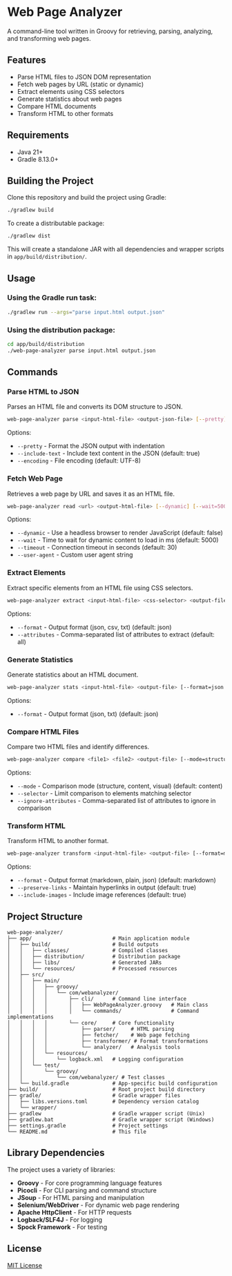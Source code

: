 # Web Page Analyzer

A command-line tool written in Groovy for retrieving, parsing, analyzing, and transforming web pages.

## Features

- Parse HTML files to JSON DOM representation
- Fetch web pages by URL (static or dynamic)
- Extract elements using CSS selectors
- Generate statistics about web pages
- Compare HTML documents
- Transform HTML to other formats

## Requirements

- Java 21+
- Gradle 8.13.0+

## Building the Project

Clone this repository and build the project using Gradle:

```bash
./gradlew build
```

To create a distributable package:

```bash
./gradlew dist
```

This will create a standalone JAR with all dependencies and wrapper scripts in `app/build/distribution/`.

## Usage

### Using the Gradle run task:

```bash
./gradlew run --args="parse input.html output.json"
```

### Using the distribution package:

```bash
cd app/build/distribution
./web-page-analyzer parse input.html output.json
```

## Commands

### Parse HTML to JSON

Parses an HTML file and converts its DOM structure to JSON.

```bash
web-page-analyzer parse <input-html-file> <output-json-file> [--pretty] [--include-text=true|false] [--encoding=UTF-8]
```

Options:
- `--pretty` - Format the JSON output with indentation
- `--include-text` - Include text content in the JSON (default: true)
- `--encoding` - File encoding (default: UTF-8)

### Fetch Web Page

Retrieves a web page by URL and saves it as an HTML file.

```bash
web-page-analyzer read <url> <output-html-file> [--dynamic] [--wait=5000] [--timeout=30] [--user-agent="..."]
```

Options:
- `--dynamic` - Use a headless browser to render JavaScript (default: false)
- `--wait` - Time to wait for dynamic content to load in ms (default: 5000)
- `--timeout` - Connection timeout in seconds (default: 30)
- `--user-agent` - Custom user agent string

### Extract Elements

Extract specific elements from an HTML file using CSS selectors.

```bash
web-page-analyzer extract <input-html-file> <css-selector> <output-file> [--format=json|csv|txt] [--attributes=attr1,attr2,...]
```

Options:
- `--format` - Output format (json, csv, txt) (default: json)
- `--attributes` - Comma-separated list of attributes to extract (default: all)

### Generate Statistics

Generate statistics about an HTML document.

```bash
web-page-analyzer stats <input-html-file> <output-file> [--format=json|txt]
```

Options:
- `--format` - Output format (json, txt) (default: json)

### Compare HTML Files

Compare two HTML files and identify differences.

```bash
web-page-analyzer compare <file1> <file2> <output-file> [--mode=structure|content|visual] [--selector="css-selector"] [--ignore-attributes=attr1,attr2,...]
```

Options:
- `--mode` - Comparison mode (structure, content, visual) (default: content)
- `--selector` - Limit comparison to elements matching selector
- `--ignore-attributes` - Comma-separated list of attributes to ignore in comparison

### Transform HTML

Transform HTML to another format.

```bash
web-page-analyzer transform <input-html-file> <output-file> [--format=markdown|plain|json] [--preserve-links=true|false] [--include-images=true|false]
```

Options:
- `--format` - Output format (markdown, plain, json) (default: markdown)
- `--preserve-links` - Maintain hyperlinks in output (default: true)
- `--include-images` - Include image references (default: true)

## Project Structure

```
web-page-analyzer/
├── app/                          # Main application module
│   ├── build/                    # Build outputs
│   │   ├── classes/              # Compiled classes
│   │   ├── distribution/         # Distribution package
│   │   ├── libs/                 # Generated JARs
│   │   └── resources/            # Processed resources
│   ├── src/
│   │   ├── main/
│   │   │   ├── groovy/
│   │   │   │   └── com/webanalyzer/
│   │   │   │       ├── cli/      # Command line interface
│   │   │   │       │   ├── WebPageAnalyzer.groovy   # Main class
│   │   │   │       │   └── commands/                # Command implementations
│   │   │   │       └── core/     # Core functionality
│   │   │   │           ├── parser/     # HTML parsing
│   │   │   │           ├── fetcher/    # Web page fetching
│   │   │   │           ├── transformer/ # Format transformations
│   │   │   │           └── analyzer/   # Analysis tools
│   │   │   └── resources/
│   │   │       └── logback.xml   # Logging configuration
│   │   └── test/
│   │       └── groovy/
│   │           └── com/webanalyzer/ # Test classes
│   └── build.gradle              # App-specific build configuration
├── build/                        # Root project build directory
├── gradle/                       # Gradle wrapper files
│   ├── libs.versions.toml        # Dependency version catalog
│   └── wrapper/                  
├── gradlew                       # Gradle wrapper script (Unix)
├── gradlew.bat                   # Gradle wrapper script (Windows)
├── settings.gradle               # Project settings
└── README.md                     # This file
```

## Library Dependencies

The project uses a variety of libraries:

- **Groovy** - For core programming language features
- **Picocli** - For CLI parsing and command structure
- **JSoup** - For HTML parsing and manipulation
- **Selenium/WebDriver** - For dynamic web page rendering
- **Apache HttpClient** - For HTTP requests
- **Logback/SLF4J** - For logging
- **Spock Framework** - For testing

## License

[MIT License](LICENSE)
